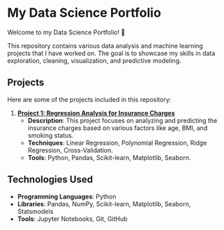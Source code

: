 # My Data Science Portfolio

Welcome to my Data Science Portfolio! 🎉

This repository contains various data analysis and machine learning projects that I have worked on. The goal is to showcase my skills in data exploration, cleaning, visualization, and predictive modeling.

## Projects

Here are some of the projects included in this repository:

1. **[Project 1: Regression Analysis for Insurance Charges](https://github.com/KamilaMikina/data_analysis/blob/main/Insurance%20cost%20analysis.ipynb)**
   - **Description**: This project focuses on analyzing and predicting the insurance charges based on various factors like age, BMI, and smoking status.
   - **Techniques**: Linear Regression, Polynomial Regression, Ridge Regression, Cross-Validation.
   - **Tools**: Python, Pandas, Scikit-learn, Matplotlib, Seaborn.

## Technologies Used

- **Programming Languages**: Python
- **Libraries**: Pandas, NumPy, Scikit-learn, Matplotlib, Seaborn, Statsmodels
- **Tools**: Jupyter Notebooks, Git, GitHub
